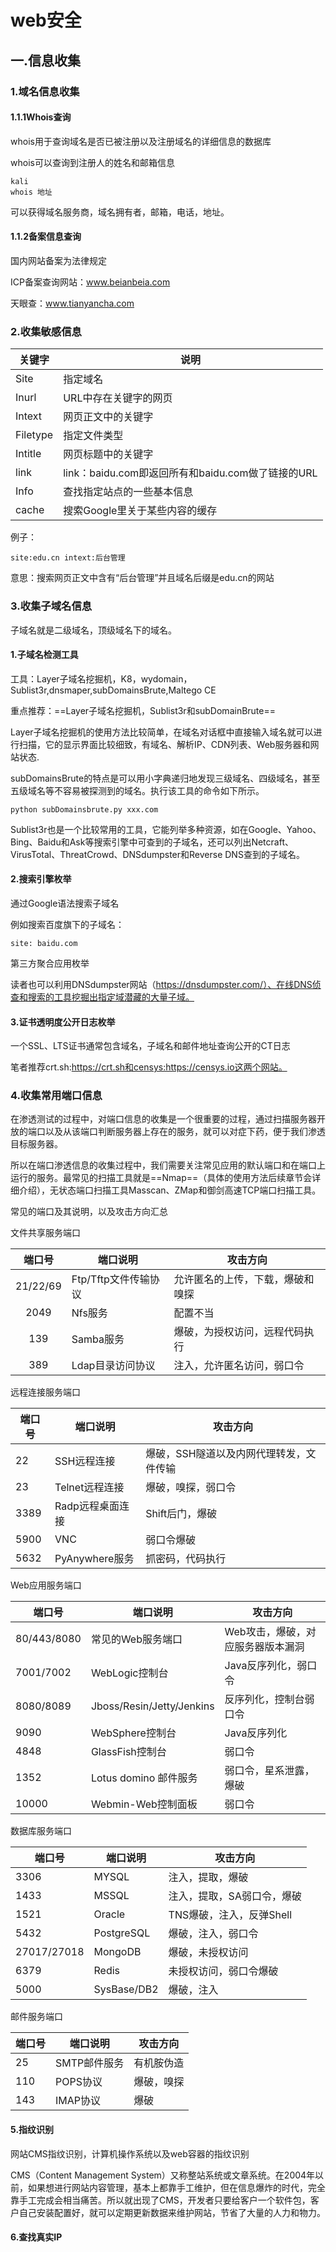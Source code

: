 # web安全

## 一.信息收集

### 1.域名信息收集

#### 1.1.1Whois查询

whois用于查询域名是否已被注册以及注册域名的详细信息的数据库

whois可以查询到注册人的姓名和邮箱信息

```
kali
whois 地址
```

可以获得域名服务商，域名拥有者，邮箱，电话，地址。

#### 1.1.2备案信息查询

国内网站备案为法律规定

ICP备案查询网站：www.beianbeia.com

天眼查：www.tianyancha.com

### 2.收集敏感信息

| 关键字   | 说明                                              |
| -------- | ------------------------------------------------- |
| Site     | 指定域名                                          |
| Inurl    | URL中存在关键字的网页                             |
| Intext   | 网页正文中的关键字                                |
| Filetype | 指定文件类型                                      |
| Intitle  | 网页标题中的关键字                                |
| link     | link：baidu.com即返回所有和baidu.com做了链接的URL |
| Info     | 查找指定站点的一些基本信息                        |
| cache    | 搜索Google里关于某些内容的缓存                    |

例子：

```
site:edu.cn intext:后台管理
```

意思：搜索网页正文中含有“后台管理”并且域名后缀是edu.cn的网站

### 3.收集子域名信息

子域名就是二级域名，顶级域名下的域名。

#### 1.子域名检测工具

工具：Layer子域名挖掘机，K8，wydomain，Sublist3r,dnsmaper,subDomainsBrute,Maltego CE

重点推荐：==Layer子域名挖掘机，Sublist3r和subDomainBrute==

Layer子域名挖掘机的使用方法比较简单，在域名对话框中直接输入域名就可以进行扫描，它的显示界面比较细致，有域名、解析IP、CDN列表、Web服务器和网站状态.

subDomainsBrute的特点是可以用小字典递归地发现三级域名、四级域名，甚至五级域名等不容易被探测到的域名。执行该工具的命令如下所示。

```
python subDomainsbrute.py xxx.com
```

Sublist3r也是一个比较常用的工具，它能列举多种资源，如在Google、Yahoo、Bing、Baidu和Ask等搜索引擎中可查到的子域名，还可以列出Netcraft、VirusTotal、ThreatCrowd、DNSdumpster和Reverse DNS查到的子域名。

#### 2.搜索引擎枚举

通过Google语法搜索子域名

例如搜索百度旗下的子域名：

```
site: baidu.com
```

第三方聚合应用枚举

读者也可以利用DNSdumpster网站（https://dnsdumpster.com/）、在线DNS侦查和搜索的工具挖掘出指定域潜藏的大量子域。

#### 3.证书透明度公开日志枚举

一个SSL、LTS证书通常包含域名，子域名和邮件地址查询公开的CT日志

笔者推荐crt.sh:https://crt.sh和censys:https://censys.io这两个网站。

### 4.收集常用端口信息

在渗透测试的过程中，对端口信息的收集是一个很重要的过程，通过扫描服务器开放的端口以及从该端口判断服务器上存在的服务，就可以对症下药，便于我们渗透目标服务器。

所以在端口渗透信息的收集过程中，我们需要关注常见应用的默认端口和在端口上运行的服务。最常见的扫描工具就是==Nmap==（具体的使用方法后续章节会详细介绍），无状态端口扫描工具Masscan、ZMap和御剑高速TCP端口扫描工具。

常见的端口及其说明，以及攻击方向汇总

文件共享服务端口

|  端口号  | 端口说明             | 攻击方向                         |
| :------: | -------------------- | -------------------------------- |
| 21/22/69 | Ftp/Tftp文件传输协议 | 允许匿名的上传，下载，爆破和嗅探 |
|   2049   | Nfs服务              | 配置不当                         |
|   139    | Samba服务            | 爆破，为授权访问，远程代码执行   |
|   389    | Ldap目录访问协议     | 注入，允许匿名访问，弱口令       |

远程连接服务端口

| 端口号 | 端口说明         | 攻击方向                                |
| ------ | ---------------- | --------------------------------------- |
| 22     | SSH远程连接      | 爆破，SSH隧道以及内网代理转发，文件传输 |
| 23     | Telnet远程连接   | 爆破，嗅探，弱口令                      |
| 3389   | Radp远程桌面连接 | Shift后门，爆破                         |
| 5900   | VNC              | 弱口令爆破                              |
| 5632   | PyAnywhere服务   | 抓密码，代码执行                        |

Web应用服务端口

| 端口号      | 端口说明                  | 攻击方向                          |
| ----------- | ------------------------- | --------------------------------- |
| 80/443/8080 | 常见的Web服务端口         | Web攻击，爆破，对应服务器版本漏洞 |
| 7001/7002   | WebLogic控制台            | Java反序列化，弱口令              |
| 8080/8089   | Jboss/Resin/Jetty/Jenkins | 反序列化，控制台弱口令            |
| 9090        | WebSphere控制台           | Java反序列化                      |
| 4848        | GlassFish控制台           | 弱口令                            |
| 1352        | Lotus domino 邮件服务     | 弱口令，星系泄露，爆破            |
| 10000       | Webmin-Web控制面板        | 弱口令                            |

数据库服务端口

| 端口号      | 端口说明    | 攻击方向                   |
| ----------- | ----------- | -------------------------- |
| 3306        | MYSQL       | 注入，提取，爆破           |
| 1433        | MSSQL       | 注入，提取，SA弱口令，爆破 |
| 1521        | Oracle      | TNS爆破，注入，反弹Shell   |
| 5432        | PostgreSQL  | 爆破，注入，弱口令         |
| 27017/27018 | MongoDB     | 爆破，未授权访问           |
| 6379        | Redis       | 未授权访问，弱口令爆破     |
| 5000        | SysBase/DB2 | 爆破，注入                 |

邮件服务端口

| 端口号 | 端口说明     | 攻击方向   |
| ------ | ------------ | ---------- |
| 25     | SMTP邮件服务 | 有机胺伪造 |
| 110    | POPS协议     | 爆破，嗅探 |
| 143    | IMAP协议     | 爆破       |

#### 5.指纹识别

网站CMS指纹识别，计算机操作系统以及web容器的指纹识别

CMS（Content Management System）又称整站系统或文章系统。在2004年以前，如果想进行网站内容管理，基本上都靠手工维护，但在信息爆炸的时代，完全靠手工完成会相当痛苦。所以就出现了CMS，开发者只要给客户一个软件包，客户自己安装配置好，就可以定期更新数据来维护网站，节省了大量的人力和物力。

#### 6.查找真实IP

